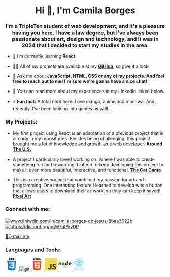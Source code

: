 <h1 align="center">Hi 👋, I'm Camila Borges</h1>
<h3 align="center">I'm a TripleTen student of web development, and it's a pleasure having you here. I have a law degree, but I've always been passionate about art, design and technology, and it was in 2024 that I decided to start my studies in the area.</h3>

- 🌱 I’m currently learning **React**
- 👨‍💻 All of my projects are available at my [**GitHub**](https://github.com/Borges-Camila?tab=repositories), so give it a look!

- 💬 Ask me about **JavaScript, HTML, CSS or any of my projects. And feel free to reach out to me! I'm sure we're gonna have a nice chat!**

- 📄 You can read more about my experiences at my LinkedIn linked below.

- ⚡ **Fun fact:** A total nerd here! Love manga, anime and manhwa. And, recently, I've been looking into games as well...

<h3 align="left">My Projects: </h3>

- My first project using React is an adaptation of a previous project that is already in my repositories. Besides being challenging, this project brought me a lot of knowledge and growth as a web developer. [**Around The U.S.**](https://github.com/Borges-Camila/web_project_around_react)

- A project I particularly loved working on. Where I was able to create something fun and rewarding. I intend to keep developing this project to make it even more beautiful, interactive, and functional. [**The Cat Game**](https://borges-camila.github.io/Cat_game/)

- This is a creative project that combined my passion for art and programming. One interesting feature I learned to develop was a button that allows users to download their artwork, so they can keep it saved! [**Pixel Art**](https://borges-camila.github.io/PixelArt/)

<h3 align="left">Connect with me:</h3>
<p align="left">
<a href="https://linkedin.com/in/www.linkedin.com/in/camila-borges-de-jesus-8baa3622b" target="blank"><img align="center" src="https://raw.githubusercontent.com/rahuldkjain/github-profile-readme-generator/master/src/images/icons/Social/linked-in-alt.svg" alt="www.linkedin.com/in/camila-borges-de-jesus-8baa3622b" height="30" width="40" /></a>
<a href="https://discord.gg/https://discord.gg/pqW7qPVvDP" target="blank"><img align="center" src="https://raw.githubusercontent.com/rahuldkjain/github-profile-readme-generator/master/src/images/icons/Social/discord.svg" alt="https://discord.gg/pqW7qPVvDP" height="30" width="40" /></a>
</p>
<p align="left"> 
<a href="mailto:camis02121999@gmail.com" > 📩E-mail me </a>
</p>

<h3 align="left">Languages and Tools:</h3>
<p align="left"> <a href="https://www.w3schools.com/css/" target="_blank" rel="noreferrer"> <img src="https://raw.githubusercontent.com/devicons/devicon/master/icons/css3/css3-original-wordmark.svg" alt="css3" width="40" height="40"/> </a> <a href="https://git-scm.com/" target="_blank" rel="noreferrer"> <img src="https://www.vectorlogo.zone/logos/git-scm/git-scm-icon.svg" alt="git" width="40" height="40"/> </a> <a href="https://www.w3.org/html/" target="_blank" rel="noreferrer"> <img src="https://raw.githubusercontent.com/devicons/devicon/master/icons/html5/html5-original-wordmark.svg" alt="html5" width="40" height="40"/> </a> <a href="https://developer.mozilla.org/en-US/docs/Web/JavaScript" target="_blank" rel="noreferrer"> <img src="https://raw.githubusercontent.com/devicons/devicon/master/icons/javascript/javascript-original.svg" alt="javascript" width="40" height="40"/> </a> <a href="https://nodejs.org" target="_blank" rel="noreferrer"> <img src="https://raw.githubusercontent.com/devicons/devicon/master/icons/nodejs/nodejs-original-wordmark.svg" alt="nodejs" width="40" height="40"/> </a> <a href="https://reactjs.org/" target="_blank" rel="noreferrer"> <img src="https://raw.githubusercontent.com/devicons/devicon/master/icons/react/react-original-wordmark.svg" alt="react" width="40" height="40"/> </a> </p>
